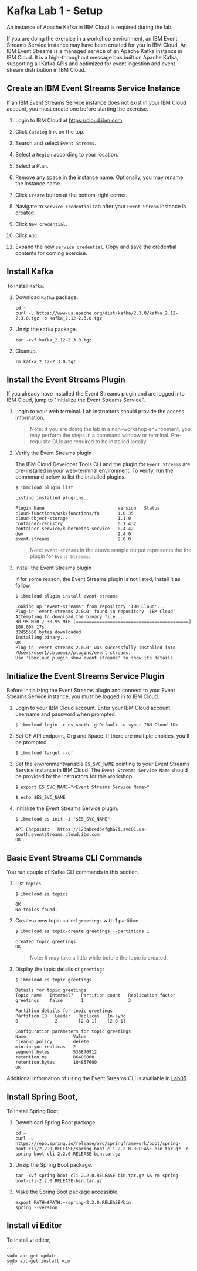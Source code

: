 # Kafka Lab 1 - Setup

An instance of Apache Kafka in IBM Cloud is required during the lab. 

If you are doing the exercise in a workshop environment, an IBM Event Streams Service instance may have been created for you in IBM Cloud. An IBM Event Streams is a managed service of an Apache Kafka instance in IBM Cloud. It is a high-throughput message bus built on Apache Kafka, supporting all Kafka APIs and optimized for event ingestion and event stream distribution in IBM Cloud.


## Create an IBM Event Streams Service Instance

If an IBM Event Streams Service instance does not exist in your IBM Cloud account, you must create one before starting the exercise.

1. Login to IBM Cloud at https://cloud.ibm.com.

1. Click `Catalog` link on the top.

1. Search and select `Event Streams`.

1. Select a `Region` according to your location.

1. Select a `Plan`.

1. Remove any space in the instance name. Optionally, you may rename the instance name.

1. Click `Create` button at the bottom-right corner.

1. Navigate to `Service credential` tab after your `Event Stream` instance is created.

1. Click `New credential`.

1. Click `Add`. 

1. Expand the new `service credential`. Copy and save the credential contents for coming exercise.


## Install Kafka

To install `Kafka`,

1. Download `Kafka` package.

	```
	cd ~
	curl -L https://www-us.apache.org/dist/kafka/2.3.0/kafka_2.12-2.3.0.tgz -o kafka_2.12-2.3.0.tgz
	```

1. Unzip the `Kafka` package.

	```
	tar -xvf kafka_2.12-2.3.0.tgz  
	```

1. Cleanup.

	```
	rm kafka_2.12-2.3.0.tgz
	```


## Install the Event Streams Plugin

If you already have installed the Event Streams plugin and are logged into IBM Cloud, jump to "Initialize the Event Streams Service".

1. Login to your web terminal. Lab instructors should provide the access information.

	> Note: if you are doing the lab in a non-workshop environment, you may perform the steps in a command window or terminal. Pre-requisite CLIs are required to be installed locally.

1. Verify the Event Streams plugin

	The IBM Cloud Developer Tools CLI and the plugin for `Event Streams` are pre-installed in your web-terminal environment. To verify, run the commmand below to list the installed plugins.

	```
	$ ibmcloud plugin list

	Listing installed plug-ins...

	Plugin Name                            Version   Status   
	cloud-functions/wsk/functions/fn       1.0.35       
	cloud-object-storage                   1.1.0        
	container-registry                     0.1.437      
	container-service/kubernetes-service   0.4.42       
	dev                                    2.4.0        
	event-streams                          2.0.0
	```

	> Note: `event-streams` in the above sample output represents the the plugin for `Event Streams`.

1. Install the Event Streams plugin

	If for some reason, the Event Streams plugin is not listed, install it as follow,

	```shell
	$ ibmcloud plugin install event-streams

	Looking up 'event-streams' from repository 'IBM Cloud'...
	Plug-in 'event-streams 2.0.0' found in repository 'IBM Cloud'
	Attempting to download the binary file...
	30.95 MiB / 30.95 MiB [===========================================] 100.00% 17s
	32455568 bytes downloaded
	Installing binary...
	OK
	Plug-in 'event-streams 2.0.0' was successfully installed into /Users/user1/.bluemix/plugins/event-streams. 
	Use 'ibmcloud plugin show event-streams' to show its details.
	```


## Initialize the Event Streams Service Plugin

Before initializing the Event Streams plugin and connect to your Event Streams Service instance, you must be logged in to IBM Cloud.

1. Login to your IBM Cloud account. Enter your IBM Cloud account username and password when prompted.

    ```console
    $ ibmcloud login -r us-south -g Default -u <your IBM Cloud ID>
    ```

1.  Set CF API endpoint, Org and Space. If there are multiple choices, you'll be prompted.

	```console
	$ ibmcloud target --cf
	```

1. Set the environmentvariable `ES_SVC_NAME` pointing to your Event Streams Service instance in IBM Cloud. The `Event Streams Service Name` should be provided by the instructors for this workshop. 

	```shell
	$ export ES_SVC_NAME="<Event Streams Service Name>"

	$ echo $ES_SVC_NAME
	```

1. Initialize the Event Streams Service plugin.

	```console
	$ ibmcloud es init -i "$ES_SVC_NAME"

	API Endpoint: 	https://123abc4d5efgh67i.svc01.us-south.eventstreams.cloud.ibm.com
	OK
	```


## Basic Event Streams CLI Commands

You run couple of Kafka CLI commands in this section.

1. List `topics`

	```shell
	$ ibmcloud es topics

	OK
	No topics found.
	```
	
1. Create a new topic called `greetings` with 1 partition

	```console
	$ ibmcloud es topic-create greetings --partitions 1

	Created topic greetings
	OK
	```

	> Note: It may take a little while before the topic is created.

1. Display the topic details of `greetings`

	```shell
	$ ibmcloud es topic greetings

	Details for topic greetings
	Topic name   Internal?   Partition count   Replication factor   
	greetings    false       1                 3   

	Partition details for topic greetings
	Partition ID   Leader   Replicas   In-sync   
	0              2        [2 0 1]    [2 0 1]   

	Configuration parameters for topic greetings
	Name                  Value   
	cleanup.policy        delete   
	min.insync.replicas   2   
	segment.bytes         536870912   
	retention.ms          86400000   
	retention.bytes       104857600   
	OK
	```

Additional information of using the Event Streams CLI is available in [Lab05](../Lab05/README.md).


## Install Spring Boot,

To install Spring Boot,

1. Downbload Spring Boot package.

	```
	cd ~
	curl -L https://repo.spring.io/release/org/springframework/boot/spring-boot-cli/2.2.0.RELEASE/spring-boot-cli-2.2.0.RELEASE-bin.tar.gz -o spring-boot-cli-2.2.0.RELEASE-bin.tar.gz 
	```

1. Unzip the Spring Boot package.

	```
	tar -xvf spring-boot-cli-2.2.0.RELEASE-bin.tar.gz && rm spring-boot-cli-2.2.0.RELEASE-bin.tar.gz
	```

1. Make the Spring Boot package accessible.

	```
	export PATH=$PATH:~/spring-2.2.0.RELEASE/bin
	spring --version
	```

## Install vi Editor

To install vi editor,

	```
	sudo apt-get update
	sudo apt-get install vim
	```



